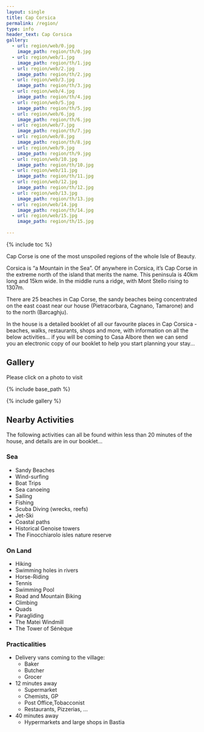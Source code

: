 ```yaml
---
layout: single
title: Cap Corsica
permalink: /region/
type: info
header_text: Cap Corsica
gallery:
  - url: region/web/0.jpg
    image_path: region/th/0.jpg
  - url: region/web/1.jpg
    image_path: region/th/1.jpg
  - url: region/web/2.jpg
    image_path: region/th/2.jpg
  - url: region/web/3.jpg
    image_path: region/th/3.jpg
  - url: region/web/4.jpg
    image_path: region/th/4.jpg
  - url: region/web/5.jpg
    image_path: region/th/5.jpg
  - url: region/web/6.jpg
    image_path: region/th/6.jpg
  - url: region/web/7.jpg
    image_path: region/th/7.jpg
  - url: region/web/8.jpg
    image_path: region/th/8.jpg
  - url: region/web/9.jpg
    image_path: region/th/9.jpg
  - url: region/web/10.jpg
    image_path: region/th/10.jpg
  - url: region/web/11.jpg
    image_path: region/th/11.jpg
  - url: region/web/12.jpg
    image_path: region/th/12.jpg
  - url: region/web/13.jpg
    image_path: region/th/13.jpg
  - url: region/web/14.jpg
    image_path: region/th/14.jpg
  - url: region/web/15.jpg
    image_path: region/th/15.jpg
  
---
```


{% include toc %}

Cap Corse is one of the most 
unspoiled regions of the whole Isle of Beauty.

Corsica is “a Mountain in the Sea”. Of anywhere in Corsica,
it’s Cap Corse in the extreme north of the island that merits the
name. This peninsula is 40km long and 15km wide. In the middle runs a
ridge, with Mont Stello rising to 1307m. 

There are 25 beaches in Cap Corse, the sandy beaches being
concentrated on the east coast near our house (Pietracorbara, Cagnano,
Tamarone) and to the north (Barcaghju).

In the house is a detailed booklet of all our favourite places in Cap
Corsica - beaches, walks, restaurants, shops and more, with
information on all the below activities... if you will be coming to
Casa Albore then we can send you an electronic copy of our booklet to
help you start planning your stay...

## Gallery

Please click on a photo to visit

{% include base_path %}

{% include gallery %}

## Nearby Activities

The following activities can all be found within less than 20 minutes of the
house, and details are in our booklet...

### Sea
* Sandy Beaches
* Wind-surfing
* Boat Trips
* Sea canoeing
* Sailing
* Fishing
* Scuba Diving (wrecks, reefs)
* Jet-Ski
* Coastal paths
* Historical Genoise towers
* The Finocchiarolo isles nature reserve

### On Land

* Hiking
* Swimming holes in rivers
* Horse-Riding
* Tennis
* Swimming Pool
* Road and Mountain Biking
* Climbing
* Quads
* Paragliding
* The Matei Windmill
* The Tower of Sénèque 

### Practicalities

* Delivery vans coming to the village:
  * Baker
  * Butcher
  * Grocer
* 12 minutes away
  * Supermarket
  * Chemists, GP
  * Post Office,Tobacconist
  * Restaurants, Pizzerias, ...
* 40 minutes away
  * Hypermarkets and large shops in Bastia
 
